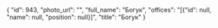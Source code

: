 {
    "id": 943,
    "photo_url": "",
    "full_name": "Богук",
    "offices": "[{\"id\": null, \"name\": null, \"position\": null}]",
    "title": "Богук"
}